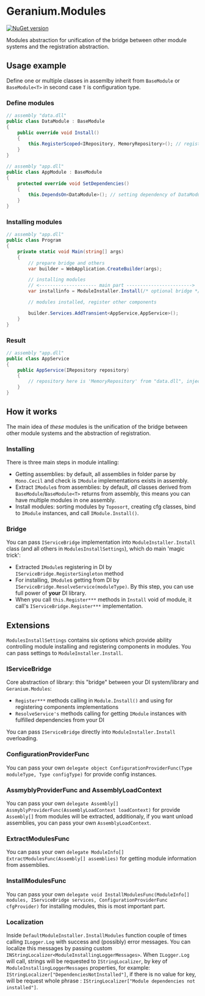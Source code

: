 # Geranium.Modules
[![NuGet version](https://badge.fury.io/nu/Geranium.Modules.svg)](https://badge.fury.io/nu/Geranium.Modules)

Modules abstraction for unification of the bridge between other module systems and the registration abstraction.

## Usage example

Define one or multiple classes in assemlby inherit from `BaseModule` or `BaseModule<T>` in second case `T` is configuration type.

### Define modules

```C#
// assembly "data.dll"
public class DataModule : BaseModule
{
    public override void Install()
    {
        this.RegisterScoped<IRepository, MemoryRepository>(); // register implementation
    }
}

// assembly "app.dll"
public class AppModule : BaseModule
{
    protected override void SetDependencies()
    {
        this.DependsOn<DataModule>(); // setting dependency of DataModule
    }
}
```

### Installing modules

```C#
// assembly "app.dll"
public class Program
{
    private static void Main(string[] args)
    {
        // prepare bridge and others
        var builder = WebApplication.CreateBuilder(args);

        // installing modules
        // <--------------------- main part ------------------------>
        var installinfo = ModuleInstaller.Install(/* optional bridge */);

        // modules installed, register other components

        builder.Services.AddTransient<AppService,AppService>();
    }
}
```

### Result

```C#
// assembly "app.dll"
public class AppService
{
    public AppService(IRepository repository)
    {
        // repository here is 'MemoryRepository' from "data.dll", injected by your IoC container
    }
}
```

## How it works
The main idea of _these_ modules is the unification of the bridge between other module systems and the abstraction of registration.

### Installing
There is three main steps in module intalling:
* Getting assemblies: by default, all assemblies in folder parse by `Mono.Cecil` and check is `IModule` implementations exists in assembly.
* Extract `IModule`s from assemblies: by default, _all_ classes derived from `BaseModule`/`BaseModule<T>` returns from assembly, this means you can have multiple modules in one assembly.
* Install modules: sorting modules by `Toposort`, creating cfg classes, bind to `IModule` instances, and call `IModule.Install()`.

### Bridge
You can pass `IServiceBridge` implementation into `ModuleInstaller.Install` class (and all others in `ModulesInstallSettings`), which do main 'magic trick':
* Extracted `IModule`s registering in DI by `IServiceBridge.RegisterSingleton` method
* For installing, `IModule`s getting from DI by `IServiceBridge.ResolveService(moduleType)`. By this step, you can use full power of **your** DI library.
* When you call `this.Register***` methods in `Install` void of module, it call's `IServiceBridge.Register***` implementation.

## Extensions
`ModulesInstallSettings` contains six options which provide ability controlling module installing and registering components in modules. You can pass settings to `ModuleInstaller.Install`.

### IServiceBridge
Core abstraction of library: this "bridge" between your DI system/library and `Geranium.Modules`:
* `Register***` methods calling in `Module.Install()` and using for registering components implementations
* `ResolveService's` methods calling for getting `IModule` instances with fulfilled dependencies from your DI

You can pass `IServiceBridge` directly into `ModuleInstaller.Install` overloading.

### ConfigurationProviderFunc
You can pass your own `delegate object ConfigurationProviderFunc(Type moduleType, Type configType)` for provide config instances.

### AssmyblyProviderFunc and AssemblyLoadContext
You can pass your own `delegate Assembly[] AssmyblyProviderFunc(AssemblyLoadContext loadContext)` for provide `Assembly[]` from modules will be extracted, additionaly, if you want unload assemblies, you can pass your own `AssemblyLoadContext`.

### ExtractModulesFunc
You can pass your own `delegate ModuleInfo[] ExtractModulesFunc(Assembly[] assemblies)` for getting module information from assemblies.

### InstallModulesFunc
You can pass your own `delegate void InstallModulesFunc(ModuleInfo[] modules, IServiceBridge services, ConfigurationProviderFunc cfgProvider)` for installing modules, this is most important part.

### Localization
Inside `DefaultModuleInstaller.InstallModules` function couple of times calling `ILogger.Log` with success and (possibly) error messages. You can localize this messages by passing custom `INStringLocalizer<ModuleInstallingLoggerMessages>`.
When `ILogger.Log` will call, strings will be requested to `IStringLocalizer`, by key of `ModuleInstallingLoggerMessages` properties, for example: `IStringLocalizer["DependenciesNotInstalled"]`, if there is no value for key, will be request whole phrase : `IStringLocalizer["Module dependencies not installed"]`.